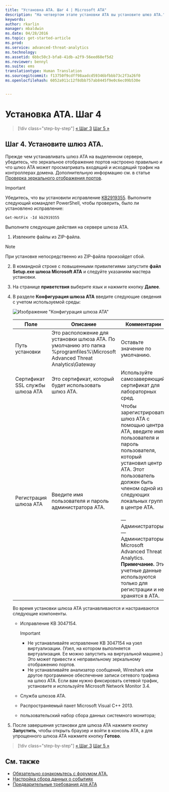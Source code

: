 ```yaml
---
title: "Установка ATA. Шаг 4 | Microsoft ATA"
description: "На четвертом этапе установки ATA вы установите шлюз ATA."
keywords: 
author: rkarlin
manager: mbaldwin
ms.date: 04/28/2016
ms.topic: get-started-article
ms.prod: 
ms.service: advanced-threat-analytics
ms.technology: 
ms.assetid: 6bbc50c3-bfa8-41db-a2f9-56eed68ef5d2
ms.reviewer: bennyl
ms.suite: ems
translationtype: Human Translation
ms.sourcegitcommit: f13750f9cdff98aadcd59346bfbbb73c2f3a26f0
ms.openlocfilehash: 6052a911c12f8dbb757ab8445f9e0c6ec09b530e


---
```


# Установка ATA. Шаг 4

>[!div class="step-by-step"]
[« Шаг 3](install-ata-step3.md)
[Шаг 5 »](install-ata-step5.md)

## Шаг 4. Установите шлюз ATA.

Прежде чем устанавливать шлюз ATA на выделенном сервере, убедитесь, что зеркальное отображение портов настроено правильно и что шлюз ATA может просматривать входящий и исходящий трафик на контроллерах домена. Дополнительную информацию см. в статье [Проверка зеркального отображения портов](validate-port-mirroring.md).


> [!IMPORTANT]
> Убедитесь, что вы установили исправление [KB2919355](http://support.microsoft.com/kb/2919355/).  Выполните следующий командлет PowerShell, чтобы проверить, было ли установлено исправление:
>
> `Get-HotFix -Id kb2919355`

Выполните следующие действия на сервере шлюза ATA.

1.  Извлеките файлы из ZIP-файла. 
> [!NOTE] 
> При установке непосредственно из ZIP-файла произойдет сбой.

2.  В командной строке с повышенными привилегиями запустите **файл Setup.exe шлюза Microsoft ATA** и следуйте указаниям мастера установки.

3.  На странице **приветствия** выберите язык и нажмите кнопку **Далее**.

4.  В разделе **Конфигурация шлюза ATA** введите следующие сведения с учетом используемой среды:

    ![Изображение "Конфигурация шлюза ATA"](media/ATA-Gateway-Configuration.JPG)

    |Поле|Описание|Комментарии|
    |---------|---------------|------------|
    |Путь установки|Это расположение для установки шлюза ATA. По умолчанию это папка %programfiles%\Microsoft Advanced Threat Analytics\Gateway|Оставьте значение по умолчанию.|
    |Сертификат SSL службы шлюза ATA|Это сертификат, который будет использовать шлюз ATA.|Используйте самозаверяющий сертификат для лабораторных сред.|
    |Регистрация шлюза ATA|Введите имя пользователя и пароль администратора ATA.|Чтобы зарегистрировать шлюз ATA с помощью центра ATA, введите имя пользователя и пароль пользователя, который установил центр ATA. Этот пользователь должен быть членом одной из следующих локальных групп в центре ATA.<br /><br />— Администраторы.<br />— Администраторы Microsoft Advanced Threat Analytics. **Примечание.** Эти учетные данные используются только для регистрации и не хранятся в ATA.|
    Во время установки шлюза ATA устанавливаются и настраиваются следующие компоненты.

    -   Исправление KB 3047154.

        > [!IMPORTANT]
        > -   Не устанавливайте исправление KB 3047154 на узел виртуализации. (Узел, на котором выполняется виртуализация. Ее можно запустить на виртуальной машине.) Это может привести к неправильному зеркальному отображению портов. 
        > -   Не устанавливайте анализатор сообщений, Wireshark или другое программное обеспечение записи сетевого трафика на шлюз ATA. Если вам нужно фиксировать сетевой трафик, установите и используйте Microsoft Network Monitor 3.4.

    -   Служба шлюзов ATA.

    -   Распространяемый пакет Microsoft Visual C++ 2013.

    -   пользовательский набор сбора данных системного монитора;

5.  После завершения установки для шлюза ATA нажмите кнопку **Запустить**, чтобы открыть браузер и войти в консоль ATA, а для упрощенного шлюза ATA нажмите кнопку **Готово**.


>[!div class="step-by-step"]
[« Шаг 3](install-ata-step3.md)
[Шаг 5 »](install-ata-step5.md)

## См. также

- [Обязательно ознакомьтесь с форумом ATA.](https://social.technet.microsoft.com/Forums/security/home?forum=mata)
- [Настройка сбора данных о событиях](configure-event-collection.md)
- [Предварительные требования для ATA](/advanced-threat-analytics/plan-design/ata-prerequisites)




<!--HONumber=Jul16_HO4-->


